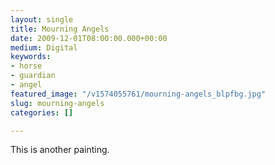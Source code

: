 ```yaml
---
layout: single
title: Mourning Angels
date: 2009-12-01T08:00:00.000+00:00
medium: Digital
keywords:
- horse
- guardian
- angel
featured_image: "/v1574055761/mourning-angels_blpfbg.jpg"
slug: mourning-angels
categories: []

---
```

This is another painting.